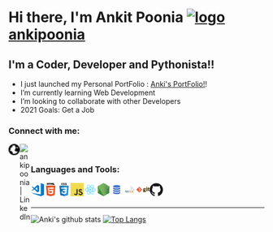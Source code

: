 # Hi there, I'm Ankit Poonia [<img alt="logo" width="26px" src="https://ankipoonia.github.io/assets/img/man.png" /> ankipoonia][website]

## I'm a Coder, Developer and Pythonista!!

- I just launched my Personal PortFolio : [Anki's PortFolio!][website]!
- I’m currently learning Web Development
- I’m looking to collaborate with other Developers
- 2021 Goals: Get a Job

### Connect with me:

[<img align="left" alt="ankipoonia.github.io" width="22px" src="https://raw.githubusercontent.com/iconic/open-iconic/master/svg/globe.svg" />][website]
[<img align="left" alt="ankipoonia | LinkedIn" width="22px" src="https://cdn.jsdelivr.net/npm/simple-icons@v3/icons/linkedin.svg" />][linkedin]

<br />

### Languages and Tools:

<img align="left" alt="Visual Studio Code" width="26px" src="https://raw.githubusercontent.com/github/explore/80688e429a7d4ef2fca1e82350fe8e3517d3494d/topics/visual-studio-code/visual-studio-code.png" />
<img align="left" alt="HTML5" width="26px" src="https://raw.githubusercontent.com/github/explore/80688e429a7d4ef2fca1e82350fe8e3517d3494d/topics/html/html.png" />
<img align="left" alt="CSS3" width="26px" src="https://raw.githubusercontent.com/github/explore/80688e429a7d4ef2fca1e82350fe8e3517d3494d/topics/css/css.png" />
<img align="left" alt="JavaScript" width="26px" src="https://raw.githubusercontent.com/github/explore/80688e429a7d4ef2fca1e82350fe8e3517d3494d/topics/javascript/javascript.png" />
<img align="left" alt="React" width="26px" src="https://raw.githubusercontent.com/github/explore/80688e429a7d4ef2fca1e82350fe8e3517d3494d/topics/react/react.png" />
<img align="left" alt="Node.js" width="26px" src="https://raw.githubusercontent.com/github/explore/80688e429a7d4ef2fca1e82350fe8e3517d3494d/topics/nodejs/nodejs.png" />
<img align="left" alt="SQL" width="26px" src="https://raw.githubusercontent.com/github/explore/80688e429a7d4ef2fca1e82350fe8e3517d3494d/topics/sql/sql.png" />
<img align="left" alt="MySQL" width="26px" src="https://raw.githubusercontent.com/github/explore/80688e429a7d4ef2fca1e82350fe8e3517d3494d/topics/mysql/mysql.png" />
<img align="left" alt="Git" width="26px" src="https://raw.githubusercontent.com/github/explore/80688e429a7d4ef2fca1e82350fe8e3517d3494d/topics/git/git.png" />
<img align="left" alt="GitHub" width="26px" src="https://raw.githubusercontent.com/github/explore/78df643247d429f6cc873026c0622819ad797942/topics/github/github.png" />

<br />
<br />

---

![Anki's github stats](https://github-readme-stats.vercel.app/api?username=ankipoonia&count_private=true&show_icons=true&bg_color=90,00C9FF,92FE9D&hide=issues,stars)
[![Top Langs](https://github-readme-stats.vercel.app/api/top-langs/?username=ankipoonia&layout=compact&bg_color=90,efd5ff,515ada&langs_count=8)](https://github.com/ankipoonia/github-readme-stats)

[website]: https://ankipoonia.github.io
[linkedin]: https://www.linkedin.com/in/ankit-592537194/
